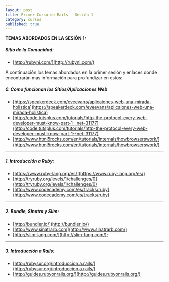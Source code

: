 ```yaml
---
layout: post
title: Primer Curso de Rails - Sesión 1
category: cursos
published: true
---
```


**TEMAS ABORDADOS EN LA SESIÓN 1:**

##### Sitio de la Comunidad:

- [http://rubyni.com/](http://rubyni.com/)

A continuación los temas abordados en la primer sesión y enlaces donde encontrarán más información para profundizar en estos:

##### 0. Como funcionan los Sitios/Aplicaciones Web

- [https://speakerdeck.com/eveevans/aplicaiones-web-una-mirada-holistica](https://speakerdeck.com/eveevans/aplicaiones-web-una-mirada-holistica)
- [http://code.tutsplus.com/tutorials/http-the-protocol-every-web-developer-must-know-part-1--net-31177](http://code.tutsplus.com/tutorials/http-the-protocol-every-web-developer-must-know-part-1--net-31177)
- [http://www.html5rocks.com/en/tutorials/internals/howbrowserswork/](http://www.html5rocks.com/en/tutorials/internals/howbrowserswork/)

*** 

##### 1. Introducción a Ruby:
- [https://www.ruby-lang.org/es/](https://www.ruby-lang.org/es/) 
- [http://tryruby.org/levels/1/challenges/0](http://tryruby.org/levels/1/challenges/0) 
- [http://www.codecademy.com/es/tracks/ruby](http://www.codecademy.com/es/tracks/ruby)

*** 

##### 2. Bundle, Sinatra y Slim:
- [http://bundler.io/](http://bundler.io/)
- [http://www.sinatrarb.com](http://www.sinatrarb.com/) 
- [http://slim-lang.com/](http://slim-lang.com/);

*** 

##### 3. Introducción a Rails:
- [http://rubysur.org/introduccion.a.rails/](http://rubysur.org/introduccion.a.rails/) 
- [http://guides.rubyonrails.org/](http://guides.rubyonrails.org/) 